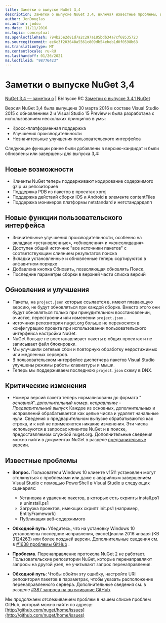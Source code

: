 ```yaml
---
title: Заметки о выпуске NuGet 3,4
description: Заметки о выпуске NuGet 3,4, включая известные проблемы, исправления ошибок, добавленные функции и DCR.
author: JonDouglas
ms.author: jodou
ms.date: 11/11/2016
ms.topic: conceptual
ms.openlocfilehash: 794b25e2d81d7a2c297a185bdb34a7cf68535723
ms.sourcegitcommit: ee6c3f203648a5561c809db54ebeb1d0f0598b68
ms.translationtype: MT
ms.contentlocale: ru-RU
ms.lasthandoff: 01/26/2021
ms.locfileid: "98776423"
---
```

# <a name="nuget-34-release-notes"></a>Заметки о выпуске NuGet 3,4

[NuGet 3,4 — заметки о](../release-notes/nuget-3.4-RC.md)  |  ВЫпуске RC [Заметки о выпуске 3.4.1 NuGet](../release-notes/nuget-3.4.1.md)

Версия NuGet 3,4 была выпущена 30 марта 2016 в составе Visual Studio 2015 с обновлением 2 и Visual Studio 15 Preview и была разработана с использованием нескольких принципов в умы:

* Кросс-платформенная поддержка
* Улучшения производительности
* Незначительные улучшения пользовательского интерфейса

Следующие функции ранее были добавлены в версию-кандидат и были обновлены или завершены для выпуска 3,4:

## <a name="new-features"></a>Новые возможности

* Клиенты NuGet теперь поддерживают кодирование содержимого gzip из репозиториев
* Поддержка PDB из пакетов в проектах xproj
* Поддержка действий сборки iOS и Android в элементе contentFiles
* Поддержка моникеров платформы netstandard и нетстандардапп

## <a name="new-user-interface-features"></a>Новые функции пользовательского интерфейса

* Значительные улучшения производительности, особенно на вкладках «установленные», «обновления» и «консолидация»
* Доступен общий источник "все источники пакетов" с соответствующим слиянием результатов поиска
* Вкладки установленные и обновленные теперь сортируются в алфавитном порядке
* Добавлена кнопка Обновить, позволяющая обновлять Поиск.
* Последние параметры сборки в верхней части списка версий

## <a name="updates-and-improvements"></a>Обновления и улучшения

* Пакеты, на `project.json` которые ссылается в, имеют плавающую версию, не будут обновляться при каждой сборке. Вместо этого они будут обновляться только при принудительном восстановлении, очистке, перестроении или изменении `project.json` .
* источники репозитория nuget.org больше не переносятся в конфигурацию проекта при использовании пользовательского интерфейса настройки NuGet.
* NuGet больше не восстанавливает пакеты в общих проектах и не записывает файл блокировки.
* Мы улучшили сетевые сбои и повторную обработку недостижимых или медленных серверов.
* В пользовательском интерфейсе диспетчера пакетов Visual Studio улучшены режимы работы клавиатуры и мыши.
* Теперь мы поддерживаем последнюю `project.json` схему в DNX.

## <a name="breaking-changes"></a>Критические изменения

* Номера версий пакета теперь нормализованы до формата " *основной*". *дополнительный номер*. *исправление* - *Предварительный выпуск*   Каждое из основных, дополнительных и исправлений обрабатывается как целые числа и удаляет начальные нули.  Сведения о предварительном выпуске обрабатываются как строка, и к ней не применяются никакие изменения. Эти числа используются в запросах клиентов NuGet и в поиске, предоставляемом службой nuget.org.  Дополнительные сведения можно найти в документах NuGet в разделе [предварительные версии](../create-packages/prerelease-packages.md).

## <a name="known-issues"></a>Известные проблемы

* **Вопрос.** Пользователи Windows 10 клиенте v1511 установлен могут столкнуться с проблемами или даже с аварийным завершением Visual Studio с помощью PowerShell в Visual Studio в следующих сценариях:
    * Установка и удаление пакетов, в которых есть скрипты install.ps1 и uninstall.ps1
    * Загрузка проектов, имеющих скрипт init.ps1 (например, EntityFramework)
    * Публикация веб-содержимого

* **Обходной путь:** Убедитесь, что на установку Windows 10 установлены последние исправления, експеЦиалли 2016 января (KB 3124263) или более поздней версии.  Дополнительные сведения см. в [#1638 проблемы GitHub](http://github.com/nuget/home/issues/1638) .

* **Проблема.** Перенаправление протокола NuGet 2 не работает.
Пользовательские репозитории NuGet, которые перенаправляют запросы на другой узел, не учитывают запрос перенаправления.
* **Обходной путь:**  Чтобы обойти эту ошибку, настройте URI репозитория пакетов в параметрах, чтобы указать расположение перенаправленного сервера.
Дополнительные сведения см. в разделе [#387 запроса на вытягивание GitHub](https://github.com/NuGet/NuGet.Client/pull/387).

Мы продолжаем отслеживанием проблем в нашем списке проблем GitHub, который можно найти по адресу: [http://github.com/nuget/home/issues](http://github.com/nuget/home/issues)